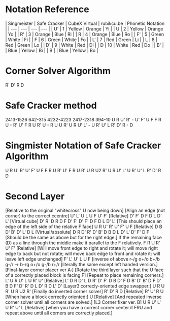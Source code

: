 # Notation Reference
| Singmeister | Safe Cracker | CubeX Virtual | rubikcu.be | Phonetic Notation |
| --- | --- | --- | --- |
| U' | 1 | Yellow | Orange | Yi |
| U | 2 | Yellow | Orange | Yo |
| R' | 3 | Orange | Blue | Ri |
| R | 4 | Orange | Blue | Ro |
| F' | 5 | Green | White | Fi |
| F | 6 | Green | White | Fo |
| L' | 7 | Red | Green | Li |
| L | 8 | Red | Green | Lo |
| D' | 9 | White | Red | Di |
| D | 10 | White | Red | Do |
| B' | | Blue | Yellow | Bi |
| B | | Blue | Yellow | Bo |
# Corner Solver Algorithm
R' D' R D
# Safe Cracker method
2413-1526
642-315
4232-4223
2417-2318
394-10 
U R U' R' - U' F' U F
F R U - R' U' F
R U R' U - R U U R'
U R U' L' - U R' U' L
R' D' R - D
# Singmister Notation of Safe Cracker Algorithm
U R U' R' U' F' U F F R U R' U' F R U R' U R U2 R' U R U' L' U R' U' L R' D' R D
# Second Layer
[Relative to the original "whitecross" U now being down]
[Align an edge (not corner) to the correct ccentre]
U' L' U L U F U' F' [Relative]
D' F' D F D L D' L' [Virtual cube]
D' R' D R D F D' F'
D' F' D F D L D' L'
[This should place an edge of the left side of the relative F face]
U R U' R' U' F' U F [Relative]
D B D' B' D' L' D L [Virtual/absolute] 
D R D' R' D' B' D B
D L D' L' D' F' D F
[Should be the same as above but for the right edge.]
If the remaining face (D) as a line through the middle make it parallel to the F relatively.
F R U R' U' F' [Relative]
[Will move front edge to right and rotate it; will move right edge to back but not rotate; will move back edge to front and rotate it: will leave left edge unchanged]
F' L' U' L U F [inverse of above
r-/g o+/o b+/b g-/r -> b-/g o+/o g-/b r+/r [literally the same except left handed version.]
[Final-layer corner placer ver A:]
[Rotate the third layer such that the U face of a correctly placed block is facing F]
[Repeat to place remaining corners.]
L' U R U' L U R' U' [Relative]
L' D R D' L D R' D'
F' D B D' F D B' D'
B' D F D' B D F' D'
R' D L D' R D L' D'
[Layer3 correcly-oriented edge swapper:]
U R U R' U R U2 R'
[Finally do inverted corner solver]
R' D' R D [Relative]
R' U' R U 
[When have a block correctly oriented:]
U [Relative]
[And repeated inverse corner solver until all corners are solved.] 
[L3 Corner fixer ver. B]
U R U' L' U R' U' L [Relative]
[when you have a correct corner center it FRU and repeat above until all corners are correctly placed.]
